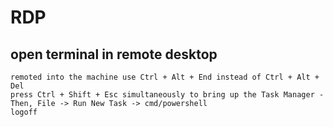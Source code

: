 # RDP

## open terminal in remote desktop
```
remoted into the machine use Ctrl + Alt + End instead of Ctrl + Alt + Del
press Ctrl + Shift + Esc simultaneously to bring up the Task Manager - Then, File -> Run New Task -> cmd/powershell
logoff
```
